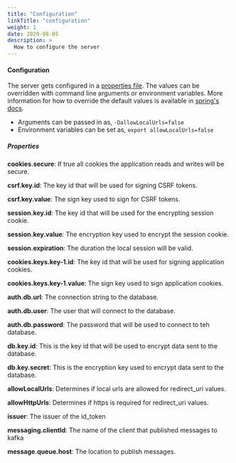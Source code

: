 ```yaml
---
title: "Configuration"
linkTitle: "configuration"
weight: 1
date: 2020-08-05
description: >
  How to configure the server
---
```


#### Configuration

The server gets configured in a [properties file](https://github.com/tokensmith/tokensmith/blob/main/http/src/main/resources/application-default.properties). 
The values can be overridden with command line arguments or environment variables. More information for how to override 
the default values is available in [spring's docs](https://docs.spring.io/spring-boot/docs/1.3.0.M4/reference/html/boot-features-external-config.html). 

 - Arguments can be passed in as, `-DallowLocalUrls=false`
 - Environment variables can be set as, `export allowLocalUrls=false`
 
##### Properties
 
**cookies.secure**: If true all cookies the application reads and writes will be secure.

**csrf.key.id**: The key id that will be used for signing CSRF tokens.

**csrf.key.value**: The sign key used to sign for CSRF tokens.

**session.key.id**: The key id that will be used for the encrypting session cookie.

**session.key.value**: The encryption key used to encrypt the session cookie.

**session.expiration**: The duration the local session will be valid.

**cookies.keys.key-1.id**: The key id that will be used for signing application cookies.

**cookies.keys.key-1.value**: The sign key used to sign application cookies.

**auth.db.url**: The connection string to the database.

**auth.db.user**: The user that will connect to the database.

**auth.db.password**: The password that will be used to connect to teh database.

**db.key.id**: This is the key id that will be used to encrypt data sent to the database.

**db.key.secret**: This is the encryption key used to encrypt data sent to the database.

**allowLocalUrls**: Determines if local urls are allowed for redirect_uri values.

**allowHttpUrls**: Determines if https is required for redirect_uri values.

**issuer**: The issuer of the id_token

**messaging.clientId**: The name of the client that published messages to kafka

**message.queue.host**: The location to publish messages.